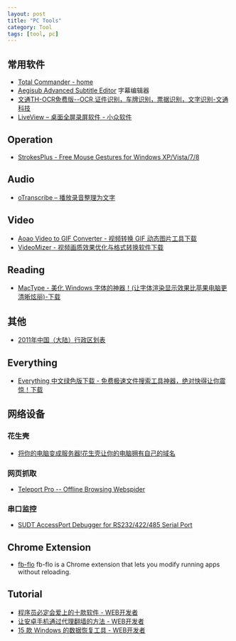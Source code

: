 ```yaml
---
layout: post
title: "PC Tools"
category: Tool
tags: [tool, pc]
---
```

## 常用软件

- [Total Commander - home](http://www.ghisler.com/)
- [Aegisub Advanced Subtitle Editor](http://www.aegisub.org/) 字幕编辑器
- [文通TH-OCR免费版--OCR,证件识别，车牌识别，票据识别，文字识别-文通科技](http://www.wintone.com.cn/a/service/downloads/entry108.aspx)
- [LiveView – 桌面全屏录屏软件 - 小众软件](http://www.appinn.com/liveview/)

## Operation

- [StrokesPlus - Free Mouse Gestures for Windows XP/Vista/7/8](http://www.strokesplus.com/)

## Audio

- [oTranscribe – 播放录音整理为文字](http://www.appinn.com/otranscribe/)

## Video

- [Aoao Video to GIF Converter - 视频转换 GIF 动态图片工具下载](http://www.iplaysoft.com/free/aoao-video-to-gif-converter)
- [VideoMizer - 视频画质效果优化与格式转换软件下载](http://www.iplaysoft.com/free/videomizer)

## Reading

- [MacType - 美化 Windows 字体的神器！(让字体渲染显示效果比苹果电脑更清晰炫丽)-下载](http://www.iplaysoft.com/mactype.html)

<!--more-->

## 其他

- [2011年中国（大陆）行政区划表](http://deerchao.net/info/region/index.htm)

## Everything

- [Everything 中文绿色版下载 - 免费极速文件搜索工具神器，绝对快得让你震惊！下载](http://www.iplaysoft.com/everything.html)

## 网络设备

### 花生壳

- [将你的电脑变成服务器!花生壳让你的电脑拥有自己的域名](http://www.iplaysoft.com/peanuthull.html)

### 网页抓取

- [Teleport Pro -- Offline Browsing Webspider](http://www.tenmax.com/teleport/pro/home.htm)

### 串口监控

- [SUDT AccessPort Debugger for RS232/422/485 Serial Port](http://www.sudt.com/en/ap/download.htm)

## Chrome Extension

- [fb-flo](http://facebook.github.io/fb-flo) fb-flo is a Chrome extension that lets you modify running apps without reloading. 

## Tutorial

- [程序员必定会爱上的十款软件 - WEB开发者](http://www.admin10000.com/document/4567.html)
- [让安卓手机通过代理翻墙的方法 - WEB开发者](http://www.admin10000.com/document/4591.html)
- [15 款 Windows 的数据恢复工具 - WEB开发者](http://www.admin10000.com/document/4618.html)




